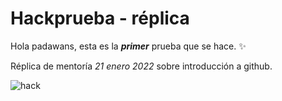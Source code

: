 # Hackprueba - réplica
 
Hola padawans, esta es la _**primer**_ prueba que se hace. :sparkles:

Réplica de mentoría _21 enero 2022_ sobre introducción a github.

![hack](img/zyx-censura-prensa.jpg)
